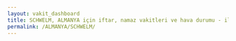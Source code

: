 ```yaml
---
layout: vakit_dashboard
title: SCHWELM, ALMANYA için iftar, namaz vakitleri ve hava durumu - ilçe/eyalet seç
permalink: /ALMANYA/SCHWELM/
---
```


<script type="text/javascript">
  var GLOBAL_COUNTRY = 'ALMANYA';
  var GLOBAL_CITY = 'SCHWELM';
  var GLOBAL_STATE = '';
  var lat = 72;
  var lon = 21;
</script>
